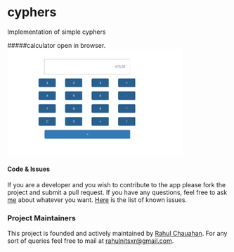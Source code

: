 # cyphers
Implementation of simple cyphers

#####calculator open in browser.
<img src="/screenshots/calci.png" width="400px">

#### Code & Issues
If you are a developer and you wish to contribute to the app please fork the project
and submit a pull request.
If you have any questions, feel free to ask [me](mailto:rahulnitsxr@gmail.com) about whatever you want.
[Here](https://github.com/rahulworld/calculator/issues) is the list of known issues.

### Project Maintainers
This project is founded and actively maintained by [Rahul Chauahan](https://github.com/rahulworld/). For any sort of queries feel free to mail at rahulnitsxr@gmail.com.